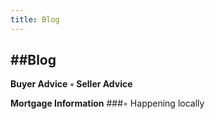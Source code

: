 ```yaml
---
title: Blog
---
```


##Blog
---
**Buyer Advice**
**◦ Seller Advice**

__Mortgage Information__
###◦ Happening locally